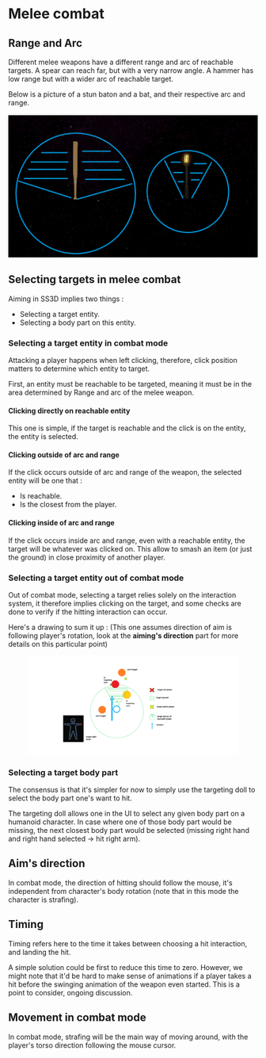 # Melee combat

## Range and Arc&#x20;



Different melee weapons have a different range and arc of reachable targets. A spear can reach far, but with a very narrow angle. A hammer has low range but with a wider arc of reachable target.

Below is a picture of a stun baton and a bat, and their respective arc and range. \
\
<img src="../../.gitbook/assets/image (1).png" alt="" data-size="original">



## Selecting targets in melee combat

Aiming in SS3D implies two things :&#x20;

* Selecting a target entity.
* Selecting a body part on this entity.

### Selecting a target entity in combat mode

Attacking a player happens when left clicking, therefore, click position matters to determine which entity to target.&#x20;

First, an entity must be reachable to be targeted, meaning it must be in the area determined by Range and arc of the melee weapon.&#x20;

#### Clicking directly on reachable entity

This one is simple, if the target is reachable and the click is on the entity, the entity is selected.

#### Clicking outside of arc and range

If the click occurs outside of arc and range of the weapon, the selected entity will be one that :&#x20;

* Is reachable.
* Is the closest from the player.

#### Clicking inside of arc and range

If the click occurs inside arc and range, even with a reachable entity, the target will be whatever was clicked on. This allow to smash an item (or just the ground) in close proximity of another player.

### Selecting a target entity out of combat mode

Out of combat mode, selecting a target relies solely on the interaction system, it therefore implies clicking on the target, and some checks are done to verify if the hitting interaction can occur.



Here's a drawing to sum it up :   (This one assumes direction of aim is following player's rotation, look at the **aiming's direction** part for more details on this particular point)

<figure><img src="../../.gitbook/assets/MeleeCombat.png" alt=""><figcaption></figcaption></figure>

### Selecting a target body part

The consensus is that it's simpler for now to simply use the targeting doll to select the body part one's want to hit.

The targeting doll allows one in the UI to select any given body part on a humanoid character. In case where one of those body part would be missing, the next closest body part would be selected (missing right hand and right hand selected -> hit right arm).



## Aim's direction

In combat mode, the direction of hitting should follow the mouse, it's independent from character's body rotation (note that in this mode the character is strafing).



## Timing

Timing refers here to the time it takes between choosing a hit interaction, and landing the hit.&#x20;

A simple solution could be first to reduce this time to zero. However, we might note that it'd be hard to make sense of animations if a player takes a hit before the swinging animation of the weapon even started. This is a point to consider, ongoing discussion.

## Movement in combat mode

In combat mode, strafing will be the main way of moving around, with the player's torso direction following the mouse cursor.&#x20;
